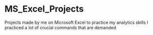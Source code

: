 # MS_Excel_Projects
Projects made by me on Microsoft Excel to practice my analytics skills
I practiced a lot of crucial commands that are demanded
